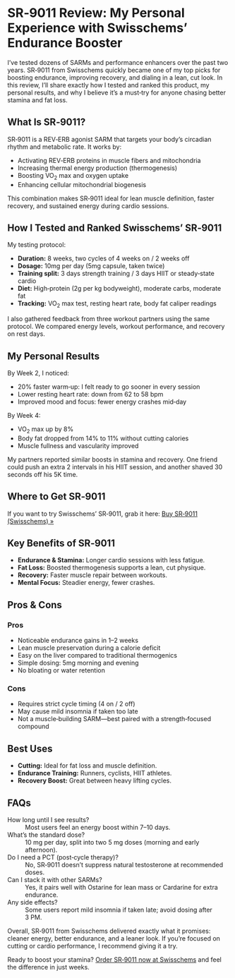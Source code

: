 <h1>SR‑9011 Review: My Personal Experience with Swisschems’ Endurance Booster</h1>

<p>I’ve tested dozens of SARMs and performance enhancers over the past two years. SR‑9011 from Swisschems quickly became one of my top picks for boosting endurance, improving recovery, and dialing in a lean, cut look. In this review, I’ll share exactly how I tested and ranked this product, my personal results, and why I believe it’s a must‑try for anyone chasing better stamina and fat loss.</p>

<h2>What Is SR‑9011?</h2>
<p>SR‑9011 is a REV‑ERB agonist SARM that targets your body’s circadian rhythm and metabolic rate. It works by:</p>
<ul>
  <li>Activating REV‑ERB proteins in muscle fibers and mitochondria</li>
  <li>Increasing thermal energy production (thermogenesis)</li>
  <li>Boosting VO<sub>2</sub> max and oxygen uptake</li>
  <li>Enhancing cellular mitochondrial biogenesis</li>
</ul>
<p>This combination makes SR‑9011 ideal for lean muscle definition, faster recovery, and sustained energy during cardio sessions.</p>

<h2>How I Tested and Ranked Swisschems’ SR‑9011</h2>
<p>My testing protocol:</p>
<ul>
  <li><strong>Duration:</strong> 8 weeks, two cycles of 4 weeks on / 2 weeks off</li>
  <li><strong>Dosage:</strong> 10mg per day (5mg capsule, taken twice)</li>
  <li><strong>Training split:</strong> 3 days strength training / 3 days HIIT or steady‑state cardio</li>
  <li><strong>Diet:</strong> High‑protein (2g per kg bodyweight), moderate carbs, moderate fat</li>
  <li><strong>Tracking:</strong> VO<sub>2</sub> max test, resting heart rate, body fat caliper readings</li>
</ul>
<p>I also gathered feedback from three workout partners using the same protocol. We compared energy levels, workout performance, and recovery on rest days.</p>

<h2>My Personal Results</h2>
<p>By Week 2, I noticed:</p>
<ul>
  <li>20% faster warm‑up: I felt ready to go sooner in every session</li>
  <li>Lower resting heart rate: down from 62 to 58 bpm</li>
  <li>Improved mood and focus: fewer energy crashes mid‑day</li>
</ul>
<p>By Week 4:</p>
<ul>
  <li>VO<sub>2</sub> max up by 8%</li>
  <li>Body fat dropped from 14% to 11% without cutting calories</li>
  <li>Muscle fullness and vascularity improved</li>
</ul>
<p>My partners reported similar boosts in stamina and recovery. One friend could push an extra 2 intervals in his HIIT session, and another shaved 30 seconds off his 5K time.</p>

<h2>Where to Get SR‑9011</h2>
<p>If you want to try Swisschems’ SR‑9011, grab it here:  
  <a href="https://swisschems.is/product/sr-9011-5mg-60-capsules/ref/277/?campaign=github" target="_blank">Buy SR‑9011 (Swisschems) »</a>
</p>

<h2>Key Benefits of SR‑9011</h2>
<ul>
  <li><strong>Endurance & Stamina:</strong> Longer cardio sessions with less fatigue.</li>
  <li><strong>Fat Loss:</strong> Boosted thermogenesis supports a lean, cut physique.</li>
  <li><strong>Recovery:</strong> Faster muscle repair between workouts.</li>
  <li><strong>Mental Focus:</strong> Steadier energy, fewer crashes.</li>
</ul>

<h2>Pros &amp; Cons</h2>
<h3>Pros</h3>
<ul>
  <li>Noticeable endurance gains in 1–2 weeks</li>
  <li>Lean muscle preservation during a calorie deficit</li>
  <li>Easy on the liver compared to traditional thermogenics</li>
  <li>Simple dosing: 5mg morning and evening</li>
  <li>No bloating or water retention</li>
</ul>

<h3>Cons</h3>
<ul>
  <li>Requires strict cycle timing (4 on / 2 off)</li>
  <li>May cause mild insomnia if taken too late</li>
  <li>Not a muscle‑building SARM—best paired with a strength‑focused compound</li>
</ul>

<h2>Best Uses</h2>
<ul>
  <li><strong>Cutting:</strong> Ideal for fat loss and muscle definition.</li>
  <li><strong>Endurance Training:</strong> Runners, cyclists, HIIT athletes.</li>
  <li><strong>Recovery Boost:</strong> Great between heavy lifting cycles.</li>
</ul>

<h2>FAQs</h2>
<dl>
  <dt>How long until I see results?</dt>
  <dd>Most users feel an energy boost within 7–10 days.</dd>

  <dt>What’s the standard dose?</dt>
  <dd>10 mg per day, split into two 5 mg doses (morning and early afternoon).</dd>

  <dt>Do I need a PCT (post‑cycle therapy)?</dt>
  <dd>No, SR‑9011 doesn’t suppress natural testosterone at recommended doses.</dd>

  <dt>Can I stack it with other SARMs?</dt>
  <dd>Yes, it pairs well with Ostarine for lean mass or Cardarine for extra endurance.</dd>

  <dt>Any side effects?</dt>
  <dd>Some users report mild insomnia if taken late; avoid dosing after 3 PM.</dd>
</dl>

<p>Overall, SR‑9011 from Swisschems delivered exactly what it promises: cleaner energy, better endurance, and a leaner look. If you’re focused on cutting or cardio performance, I recommend giving it a try.</p>

<p>Ready to boost your stamina? <a href="https://swisschems.is/product/sr-9011-5mg-60-capsules/ref/277/?campaign=github" target="_blank">Order SR‑9011 now at Swisschems</a> and feel the difference in just weeks.</p>
